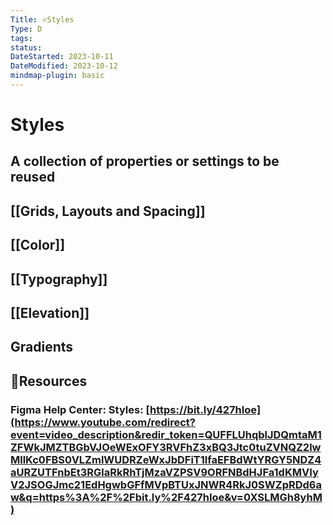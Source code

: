 ```yaml
---
Title: ⭐Styles
Type: D
tags: 
status: 
DateStarted: 2023-10-11
DateModified: 2023-10-12
mindmap-plugin: basic
---
```


# Styles

## A collection of properties or settings to be reused

## [[Grids, Layouts and Spacing]]

## [[Color]]

## [[Typography]]

## [[Elevation]]

## Gradients

## 📌Resources

### Figma Help Center: Styles: [https://bit.ly/427hIoe](https://www.youtube.com/redirect?event=video_description&redir_token=QUFFLUhqblJDQmtaM1ZFWkJMZTBGbVJOeWExOFY3RVFhZ3xBQ3Jtc0tuZVNQZ2lwMllKc0FBS0VLZmlWUDRZeWxJbDFiT1lfaEFBdWtYRGY5NDZ4aURZUTFnbEt3RGlaRkRhTjMzaVZPSV9ORFNBdHJFa1dKMVIyV2JSOGJmc21EdHgwbGFfMVpBTUxJNWR4RkJ0SWZpRDd6aw&q=https%3A%2F%2Fbit.ly%2F427hIoe&v=0XSLMGh8yhM)
